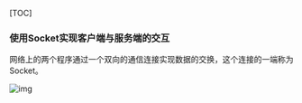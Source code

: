 [TOC]

###  使用Socket实现客户端与服务端的交互

网络上的两个程序通过一个双向的通信连接实现数据的交换，这个连接的一端称为Socket。

![img](http://images2015.cnblogs.com/blog/759194/201509/759194-20150918175213039-214088019.jpg)